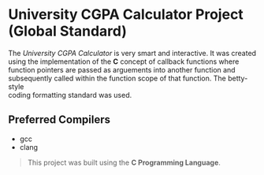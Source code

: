 # University CGPA Calculator Project (Global Standard)

The _University CGPA Calculator_ is very smart and interactive. It was created  
using the implementation of the **C** concept of callback functions where  
function pointers are passed as arguements into another function and  
subsequently called within the function scope of that function. The betty-style  
coding formatting standard was used.

## Preferred Compilers

* gcc
* clang

>This project was built using the **C Programming Language**. 
